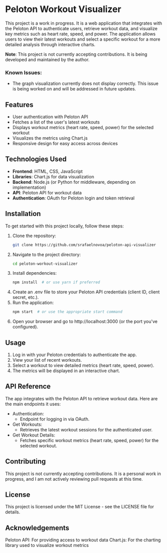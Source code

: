 # Peloton Workout Visualizer

This project is a work in progress. It is a web application that integrates with the Peloton API to authenticate users, retrieve workout data, and visualize key metrics such as heart rate, speed, and power. The application allows users to view their latest workouts and select a specific workout for a more detailed analysis through interactive charts.

**Note**: This project is not currently accepting contributions. It is being developed and maintained by the author.

### Known Issues:
- The graph visualization currently does not display correctly. This issue is being worked on and will be addressed in future updates.

## Features

- User authentication with Peloton API
- Fetches a list of the user's latest workouts
- Displays workout metrics (heart rate, speed, power) for the selected workout
- Visualizes the metrics using Chart.js
- Responsive design for easy access across devices

## Technologies Used

- **Frontend**: HTML, CSS, JavaScript
- **Libraries**: Chart.js for data visualization
- **Backend**: Node.js (or Python for middleware, depending on implementation)
- **API**: Peloton API for workout data
- **Authentication**: OAuth for Peloton login and token retrieval

## Installation

To get started with this project locally, follow these steps:

1. Clone the repository:
   ```bash
   git clone https://github.com/srafaelnovoa/peloton-api-visualizer
2. Navigate to the project directory:
   ```bash
   cd peloton-workout-visualizer
3. Install dependencies:
   ```bash
   npm install  # or use yarn if preferred
4. Create an .env file to store your Peloton API credentials (client ID, client secret, etc.).
5. Run the application:
   ```bash
   npm start  # or use the appropriate start command
6. Open your browser and go to http://localhost:3000 (or the port you've configured).

## Usage
1. Log in with your Peloton credentials to authenticate the app.
2. View your list of recent workouts.
3. Select a workout to view detailed metrics (heart rate, speed, power).
4. The metrics will be displayed in an interactive chart.

## API Reference
The app integrates with the Peloton API to retrieve workout data. Here are the main endpoints it uses:

- Authentication:
  - Endpoint for logging in via OAuth.
- Get Workouts:
  - Retrieves the latest workout sessions for the authenticated user.
- Get Workout Details:
  - Fetches specific workout metrics (heart rate, speed, power) for the selected workout.

## Contributing
This project is not currently accepting contributions. It is a personal work in progress, and I am not actively reviewing pull requests at this time.

## License
This project is licensed under the MIT License - see the LICENSE file for details.

## Acknowledgements
Peloton API: For providing access to workout data
Chart.js: For the charting library used to visualize workout metrics
